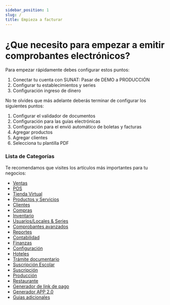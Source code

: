 ```yaml
---
sidebar_position: 1
slug: /
title: Empieza a facturar
---
```


# ¿Que necesito para empezar a emitir comprobantes electrónicos?

Para empezar rápidamente debes configurar estos puntos:
1. Conectar tu cuenta con SUNAT: Pasar de DEMO a PRODUCCIÓN
2. Configurar tu establecimientos y series
3. Configuración ingreso de dinero

No te olvides que más adelante deberás terminar de configurar los siguientes puntos:
1. Configurar el validador de documentos
2. Configuración para las guías electrónicas
3. Configuración para el envió automático de boletas y facturas
4. Agregar productos
5. Agregar clientes
6. Selecciona tu plantilla PDF


### Lista de Categorías
Te recomendamos que visites los artículos más importantes para tu negocios:
- [Ventas](ventas-x)
- [POS](pos-x)
- [Tienda Virtual](tienda-virtual-x)
- [Productos y Servicios](productos-servicios-x)
- [Clientes](clientes-x)
- [Compras](compras-x)
- [Inventario](inventario-x)
- [Usuarios/Locales & Series](usuarios-locales-series-x)
- [Comprobantes avanzados](comprobantes-avanzados-x)
- [Reportes](reportes-x)
- [Contabilidad](contabilidad-x)
- [Finanzas](finanzas-x)
- [Configuración](configuracion-x)
- [Hoteles](hoteles-x)
- [Trámite documentario](tramite-documentario-x)
- [Suscripción Escolar](suscripcion-escolar-x)
- [Suscripción](servicio-suscripcion-x)
- [Producción](produccion-x)
- [Restaurante](restaurante-x)
- [Generador de link de pago](generador-link-pago-x)
- [Generador APP 2.0](generador-app-2-0-x)
- [Guias adicionales](guias-adicionales-x)